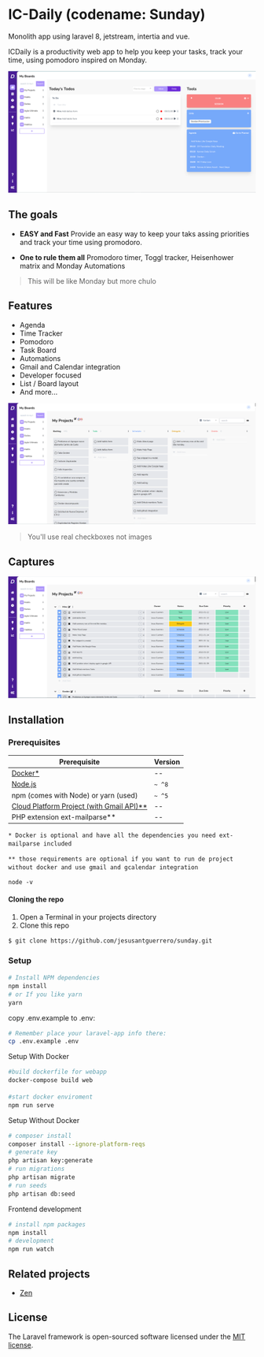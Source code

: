 # IC-Daily (codename: Sunday) 
Monolith app using laravel 8, jetstream, intertia and vue.

ICDaily is a productivity web app to help you keep your tasks, track your time, using pomodoro inspired on Monday.


![IC Daily](/resources/js/documentation/assets/images/img1.PNG)

## The goals

* **EASY and Fast** Provide an easy way to keep your taks assing priorities and track your time using promodoro.

* **One to rule them all** Promodoro timer, Toggl tracker, Heisenhower matrix and Monday Automations

> This will be like Monday but more chulo
 
## Features

* Agenda
* Time Tracker
* Pomodoro
* Task Board
* Automations 
* Gmail and Calendar integration
* Developer focused
* List / Board layout
* And more...

![ICNOTE](./resources/js/documentation/assets/images/img3.PNG)
> You'll use real checkboxes not images

## Captures
![ICNOTE](./resources/js/documentation/assets/images/img2.PNG)

## Installation

### Prerequisites

| Prerequisite                                          | Version |
| ------------------------------------------------------| ------- |
| [Docker*]()                                           |    --   |
| [Node.js](http://nodejs.org)                          | `~ ^8`  |
| npm (comes with Node) or yarn (used)                  | `~ ^5`  |
| [Cloud Platform Project (with Gmail API)**](https://developers.google.com/gmail/api/quickstart/js)                                |    --   |
| PHP extension ext-mailparse** | -- |

`* Docker is optional and have all the dependencies you need ext-mailparse included`

`** those requirements are optional if you want to run de project without docker and use gmail and gcalendar integration`

```shell
node -v
```

#### Cloning the repo

1. Open a Terminal in your projects directory 
2. Clone this repo

```shell
$ git clone https://github.com/jesusantguerrero/sunday.git

```
### Setup
```bash
# Install NPM dependencies
npm install 
# or If you like yarn
yarn

```

copy .env.example to .env:

```bash
# Remember place your laravel-app info there:
cp .env.example .env

```

Setup With Docker
```bash
#build dockerfile for webapp
docker-compose build web

#start docker enviroment
npm run serve

```

Setup Without Docker
```bash
# composer install
composer install --ignore-platform-reqs
# generate key
php artisan key:generate
# run migrations
php artisan migrate
# run seeds
php artisan db:seed
```

Frontend development
```bash
# install npm packages
npm install
# development
npm run watch
```

## Related projects
- [Zen](https://zenboard.app/)

## License
The Laravel framework is open-sourced software licensed under the [MIT license](https://opensource.org/licenses/MIT).
